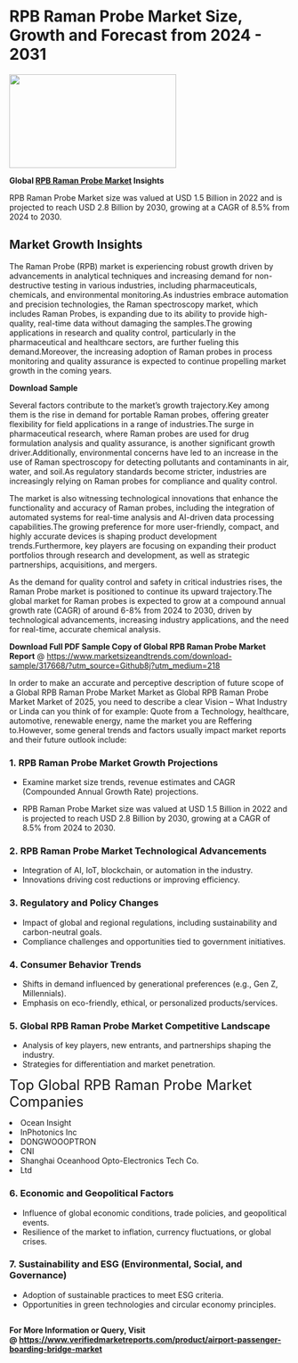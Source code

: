 <H1>RPB Raman Probe Market Size, Growth and Forecast from 2024 - 2031</H1><img class="aligncenter size-medium wp-image-584254" src="https://thirdeyenews.in/wp-content/uploads/2024/09/Global-Market-Research-300x168.jpeg" alt="" width="300" height="168" /><p><strong>Global&nbsp;<a href="https://www.marketsizeandtrends.com/download-sample/317668/?utm_source=Github8j?utm_medium=218">RPB Raman Probe Market</a> Insights</strong></p><p>RPB Raman Probe Market size was valued at USD 1.5 Billion in 2022 and is projected to reach USD 2.8 Billion by 2030, growing at a CAGR of 8.5% from 2024 to 2030.</p><p><h2>Market Growth Insights</h2> <p>The Raman Probe (RPB) market is experiencing robust growth driven by advancements in analytical techniques and increasing demand for non-destructive testing in various industries, including pharmaceuticals, chemicals, and environmental monitoring.As industries embrace automation and precision technologies, the Raman spectroscopy market, which includes Raman Probes, is expanding due to its ability to provide high-quality, real-time data without damaging the samples.The growing applications in research and quality control, particularly in the pharmaceutical and healthcare sectors, are further fueling this demand.Moreover, the increasing adoption of Raman probes in process monitoring and quality assurance is expected to continue propelling market growth in the coming years.</p> <p><strong>Download Sample</strong></p> <p>Several factors contribute to the market’s growth trajectory.Key among them is the rise in demand for portable Raman probes, offering greater flexibility for field applications in a range of industries.The surge in pharmaceutical research, where Raman probes are used for drug formulation analysis and quality assurance, is another significant growth driver.Additionally, environmental concerns have led to an increase in the use of Raman spectroscopy for detecting pollutants and contaminants in air, water, and soil.As regulatory standards become stricter, industries are increasingly relying on Raman probes for compliance and quality control.</p> <p>The market is also witnessing technological innovations that enhance the functionality and accuracy of Raman probes, including the integration of automated systems for real-time analysis and AI-driven data processing capabilities.The growing preference for more user-friendly, compact, and highly accurate devices is shaping product development trends.Furthermore, key players are focusing on expanding their product portfolios through research and development, as well as strategic partnerships, acquisitions, and mergers.</p> <p>As the demand for quality control and safety in critical industries rises, the Raman Probe market is positioned to continue its upward trajectory.The global market for Raman probes is expected to grow at a compound annual growth rate (CAGR) of around 6-8% from 2024 to 2030, driven by technological advancements, increasing industry applications, and the need for real-time, accurate chemical analysis.</p> <p><span class=""><strong>Download Full PDF Sample Copy of Global RPB Raman Probe Market Report</strong> @ <a href="https://www.marketsizeandtrends.com/download-sample/317668/?utm_source=Github8j?utm_medium=218" target="_blank">https://www.marketsizeandtrends.com/download-sample/317668/?utm_source=Github8j?utm_medium=218</a></span></p><p>In order to make an accurate and perceptive description of future scope of a Global&nbsp;RPB Raman Probe Market Market as Global&nbsp;RPB Raman Probe Market Market of 2025, you need to describe a clear Vision &ndash; What Industry or Linda can you think of for example: Quote from a Technology, healthcare, automotive, renewable energy, name the market you are Reffering to.However, some general trends and factors usually impact market reports and their future outlook include:</p><h3>1.&nbsp;<strong>RPB Raman Probe Market Growth Projections</strong></h3><ul><li>Examine market size trends, revenue estimates and CAGR (Compounded Annual Growth Rate) projections.</li><li><p>RPB Raman Probe Market size was valued at USD 1.5 Billion in 2022 and is projected to reach USD 2.8 Billion by 2030, growing at a CAGR of 8.5% from 2024 to 2030.</p></li></ul><h3>2.&nbsp;<strong>RPB Raman Probe Market Technological Advancements</strong></h3><ul><li>Integration of AI, IoT, blockchain, or automation in the industry.</li><li>Innovations driving cost reductions or improving efficiency.</li></ul><h3>3.&nbsp;<strong>Regulatory and Policy Changes</strong></h3><ul><li>Impact of global and regional regulations, including sustainability and carbon-neutral goals.</li><li>Compliance challenges and opportunities tied to government initiatives.</li></ul><h3>4.&nbsp;<strong>Consumer Behavior Trends</strong></h3><ul><li>Shifts in demand influenced by generational preferences (e.g., Gen Z, Millennials).</li><li>Emphasis on eco-friendly, ethical, or personalized products/services.</li></ul><h3>5.&nbsp;<strong>Global RPB Raman Probe Market Competitive Landscape</strong></h3><ul><li>Analysis of key players, new entrants, and partnerships shaping the industry.</li><li>Strategies for differentiation and market penetration.</li></ul><p data-pm-slice="1 1 []"><span style="color: inherit; font-family: inherit; font-size: 25px;">Top Global RPB Raman Probe Market Companies</span></p><div class="" data-test-id=""><p><li>Ocean Insight</li><li> InPhotonics Inc</li><li> DONGWOOOPTRON</li><li> CNI</li><li> Shanghai Oceanhood Opto-Electronics Tech Co.</li><li> Ltd</li></p></div><h3>6.&nbsp;<strong>Economic and Geopolitical Factors</strong></h3><ul><li>Influence of global economic conditions, trade policies, and geopolitical events.</li><li>Resilience of the market to inflation, currency fluctuations, or global crises.</li></ul><h3>7.&nbsp;<strong>Sustainability and ESG (Environmental, Social, and Governance)</strong></h3><ul><li>Adoption of sustainable practices to meet ESG criteria.</li><li>Opportunities in green technologies and circular economy principles.</li></ul><h2><strong style="font-size: 14px;">For More Information or Query, Visit @&nbsp;</strong><a style="background-color: #ffffff; font-size: 14px;" href="https://www.marketsizeandtrends.com/report/rpb-raman-probe-market/" target="_blank">https://www.verifiedmarketreports.com/product/airport-passenger-boarding-bridge-market</a></h2>